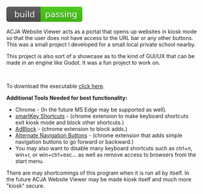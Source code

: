 ![GitHub Workflow Status](https://raw.githubusercontent.com/cybergeek1943/badges/main/build-passing.svg)

ACJA Website Viewer acts as a portal that opens up websites in kiosk mode so that the user does not have access to the URL bar or any other buttons. This was a small project I developed for a small local private school nearby.

This project is also sort of a showcase as to the kind of GUI/UX that can be made in an engine like Godot. It was a fun project to work on.

&emsp;

To download the executable [click here](https://github.com/cybergeek1943/ACJA-Website-Viewer/releases/download/v3.22/ACJA-Website-Viewer.exe).

**Additional Tools Needed for best functionality:**
- Chrome - (In the future MS Edge may be supported as well).
- [smartKey Shortcuts](https://chrome.google.com/webstore/detail/smartkey-shortcuts/aogbgmnbacmlobiajlmjhmbecjohglnl) - (chrome extension to make keyboard shortcuts exit kiosk mode and block other shortcuts.)
- [AdBlock](https://chrome.google.com/webstore/detail/adblock-%E2%80%94-best-ad-blocker/gighmmpiobklfepjocnamgkkbiglidom?hl=en) - (chrome extension to block adds.)
- [Alternate Navigation Buttons](https://chrome.google.com/webstore/detail/alternate-navigation-butt/biojkleepjmhindklmdcomngjkcngjmb/related?hl=en-US) - (chrome extension that adds simple navigation buttons to go forward or backward.)
- You may also want to disable many keyboard shortcuts such as ctrl+n, win+r, or win+ctrl+esc... as well as remove access to browsers from the start menu. 

There are may shortcomings of this program when it is run all by itself. In the future ACJA Website Viewer may be made kiosk itself and much more "kiosk" secure.
